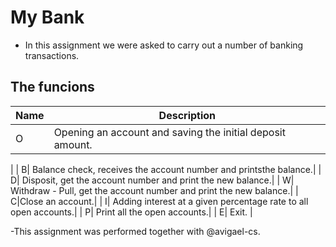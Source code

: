 #  My Bank
-  In this assignment we were asked to carry out a number of banking transactions.
## The funcions
| Name | Description |
|--|--|
|  O| Opening an account and saving the initial deposit amount.
 |
|  B| Balance check, receives the account number and printsthe balance.|
|  D| Disposit, get the account number and print the new balance.|
|  W| Withdraw - Pull, get the account number and print the new balance.|
|  C|Close an account.|
|  I| Adding interest at a given percentage rate to all open accounts.|
|  P| Print all the open accounts.|
|  E| Exit. |



-This assignment was performed together with @avigael-cs.